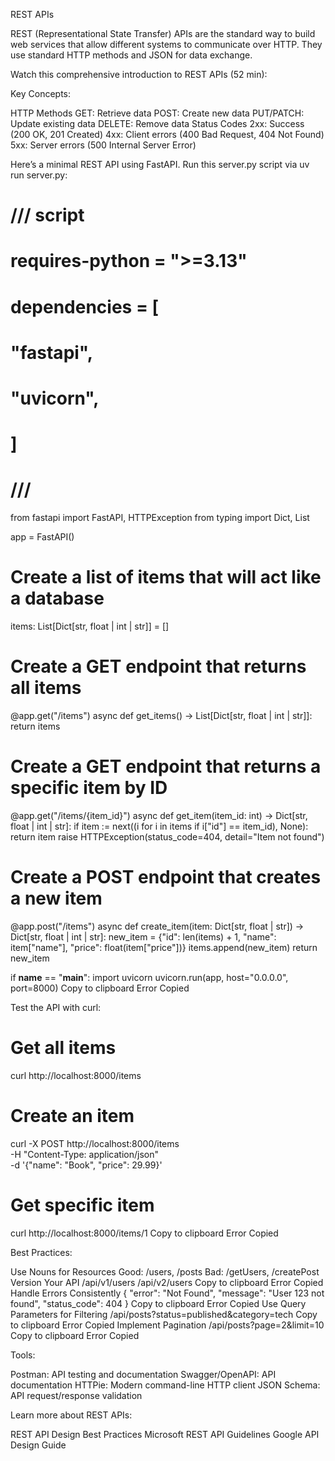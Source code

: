 REST APIs

REST (Representational State Transfer) APIs are the standard way to build web services that allow different systems to communicate over HTTP. They use standard HTTP methods and JSON for data exchange.

Watch this comprehensive introduction to REST APIs (52 min):

Key Concepts:

HTTP Methods
GET: Retrieve data
POST: Create new data
PUT/PATCH: Update existing data
DELETE: Remove data
Status Codes
2xx: Success (200 OK, 201 Created)
4xx: Client errors (400 Bad Request, 404 Not Found)
5xx: Server errors (500 Internal Server Error)

Here’s a minimal REST API using FastAPI. Run this server.py script via uv run server.py:

# /// script
# requires-python = ">=3.13"
# dependencies = [
#     "fastapi",
#     "uvicorn",
# ]
# ///
from fastapi import FastAPI, HTTPException
from typing import Dict, List

app = FastAPI()

# Create a list of items that will act like a database
items: List[Dict[str, float | int | str]] = []

# Create a GET endpoint that returns all items
@app.get("/items")
async def get_items() -> List[Dict[str, float | int | str]]:
    return items

# Create a GET endpoint that returns a specific item by ID
@app.get("/items/{item_id}")
async def get_item(item_id: int) -> Dict[str, float | int | str]:
    if item := next((i for i in items if i["id"] == item_id), None):
        return item
    raise HTTPException(status_code=404, detail="Item not found")

# Create a POST endpoint that creates a new item
@app.post("/items")
async def create_item(item: Dict[str, float | str]) -> Dict[str, float | int | str]:
    new_item = {"id": len(items) + 1, "name": item["name"], "price": float(item["price"])}
    items.append(new_item)
    return new_item

if __name__ == "__main__":
    import uvicorn
    uvicorn.run(app, host="0.0.0.0", port=8000)
Copy to clipboard
Error
Copied

Test the API with curl:

# Get all items
curl http://localhost:8000/items

# Create an item
curl -X POST http://localhost:8000/items \
  -H "Content-Type: application/json" \
  -d '{"name": "Book", "price": 29.99}'

# Get specific item
curl http://localhost:8000/items/1
Copy to clipboard
Error
Copied

Best Practices:

Use Nouns for Resources
Good: /users, /posts
Bad: /getUsers, /createPost
Version Your API
/api/v1/users
/api/v2/users
Copy to clipboard
Error
Copied
Handle Errors Consistently
{
  "error": "Not Found",
  "message": "User 123 not found",
  "status_code": 404
}
Copy to clipboard
Error
Copied
Use Query Parameters for Filtering
/api/posts?status=published&category=tech
Copy to clipboard
Error
Copied
Implement Pagination
/api/posts?page=2&limit=10
Copy to clipboard
Error
Copied

Tools:

Postman: API testing and documentation
Swagger/OpenAPI: API documentation
HTTPie: Modern command-line HTTP client
JSON Schema: API request/response validation

Learn more about REST APIs:

REST API Design Best Practices
Microsoft REST API Guidelines
Google API Design Guide